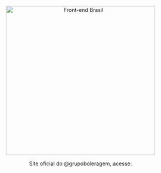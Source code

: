 <p align="center">
<img src="https://cunhasale.github.io/boleragem/img/logo-boleragem.png" width="400" alt="Front-end Brasil">
</p>
<p align="center">Site oficial do @grupoboleragem, acesse: </p><a href="https://cunhasale.github.io/boleragem/"></a>
